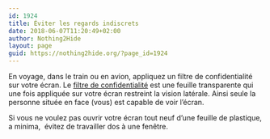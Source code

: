```yaml
---
id: 1924
title: Éviter les regards indiscrets
date: 2018-06-07T11:20:49+02:00
author: Nothing2Hide
layout: page
guid: https://nothing2hide.org/?page_id=1924
---
```

En voyage, dans le train ou en avion, appliquez un filtre de confidentialité sur votre écran. Le [filtre de confidentialité](http://www.businesstravel.fr/20071031119/high-tech/actu-high-tech/le-filtre-ecran-de-targus-protege-des-regards-indiscrets.html) est une feuille transparente qui une fois appliquée sur votre écran restreint la vision latérale. Ainsi seule la personne située en face (vous) est capable de voir l’écran.

Si vous ne voulez pas ouvrir votre écran tout neuf d&rsquo;une feuille de plastique, a minima,  évitez de travailler dos à une fenêtre.